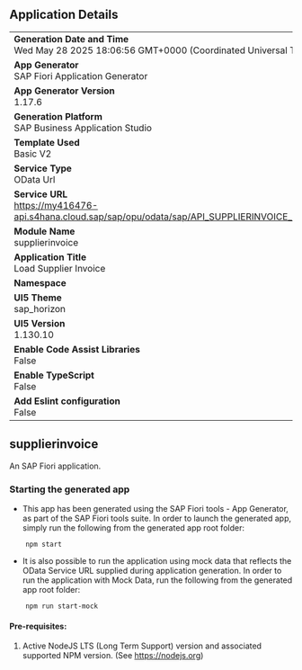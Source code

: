 ## Application Details
|               |
| ------------- |
|**Generation Date and Time**<br>Wed May 28 2025 18:06:56 GMT+0000 (Coordinated Universal Time)|
|**App Generator**<br>SAP Fiori Application Generator|
|**App Generator Version**<br>1.17.6|
|**Generation Platform**<br>SAP Business Application Studio|
|**Template Used**<br>Basic V2|
|**Service Type**<br>OData Url|
|**Service URL**<br>https://my416476-api.s4hana.cloud.sap/sap/opu/odata/sap/API_SUPPLIERINVOICE_PROCESS_SRV|
|**Module Name**<br>supplierinvoice|
|**Application Title**<br>Load Supplier Invoice|
|**Namespace**<br>|
|**UI5 Theme**<br>sap_horizon|
|**UI5 Version**<br>1.130.10|
|**Enable Code Assist Libraries**<br>False|
|**Enable TypeScript**<br>False|
|**Add Eslint configuration**<br>False|

## supplierinvoice

An SAP Fiori application.

### Starting the generated app

-   This app has been generated using the SAP Fiori tools - App Generator, as part of the SAP Fiori tools suite.  In order to launch the generated app, simply run the following from the generated app root folder:

```
    npm start
```

- It is also possible to run the application using mock data that reflects the OData Service URL supplied during application generation.  In order to run the application with Mock Data, run the following from the generated app root folder:

```
    npm run start-mock
```

#### Pre-requisites:

1. Active NodeJS LTS (Long Term Support) version and associated supported NPM version.  (See https://nodejs.org)


